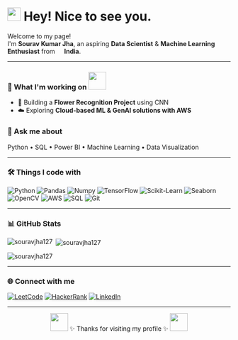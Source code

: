 <h1><img src="https://emojis.slackmojis.com/emojis/images/1531849430/4246/blob-sunglasses.gif?1531849430" width="30"/> Hey! Nice to see you.</h1>

<p>Welcome to my page! </br> I'm <b>Sourav Kumar Jha</b>, an aspiring <b>Data Scientist</b> & <b>Machine Learning Enthusiast</b> from <img src="https://cdn-icons-png.flaticon.com/512/197/197419.png" width="13"/> <b>India</b>. </p>

---

<h3>🔭 What I'm working on <img src="https://media.giphy.com/media/WUlplcMpOCEmTGBtBW/giphy.gif" width="40"/>
</h3>
<ul>
  <li>🌸 Building a <b>Flower Recognition Project</b> using CNN</li>
  <li>☁️ Exploring <b>Cloud-based ML & GenAI solutions with AWS</b></li> 
</ul>

<h3>💬 Ask me about </h3>
<p>Python • SQL • Power BI • Machine Learning • Data Visualization</p>   

---

<h3>🛠 Things I code with </h3>
<p>
  <img alt="Python" src="https://img.shields.io/badge/-Python-3776AB?style=flat-square&logo=python&logoColor=white" />
  <img alt="Pandas" src="https://img.shields.io/badge/-Pandas-150458?style=flat-square&logo=pandas&logoColor=white" />
  <img alt="Numpy" src="https://img.shields.io/badge/-NumPy-013243?style=flat-square&logo=numpy&logoColor=white" />
  <img alt="TensorFlow" src="https://img.shields.io/badge/-TensorFlow-FF6F00?style=flat-square&logo=tensorflow&logoColor=white" />
  <img alt="Scikit-Learn" src="https://img.shields.io/badge/-Scikit--Learn-F7931E?style=flat-square&logo=scikit-learn&logoColor=white" />
  <img alt="Seaborn" src="https://img.shields.io/badge/-Seaborn-3776AB?style=flat-square&logo=python&logoColor=white" />
  <img alt="OpenCV" src="https://img.shields.io/badge/-OpenCV-5C3EE8?style=flat-square&logo=opencv&logoColor=white" />
  <img alt="AWS" src="https://img.shields.io/badge/-AWS-232F3E?style=flat-square&logo=amazon-aws&logoColor=white" />
  <img alt="SQL" src="https://img.shields.io/badge/-SQL-336791?style=flat-square&logo=postgresql&logoColor=white" />
  <img alt="Git" src="https://img.shields.io/badge/-Git-F05032?style=flat-square&logo=git&logoColor=white" />
</p>

---

<h3>📊 GitHub Stats</h3>
<p>
  <img align="left" src="https://github-readme-stats.vercel.app/api/top-langs?username=souravjha127&show_icons=true&locale=en&layout=compact&theme=radical" alt="souravjha127" />
</p>
<p>&nbsp;<img align="center" src="https://github-readme-stats.vercel.app/api?username=souravjha127&show_icons=true&theme=radical" alt="souravjha127" /></p>
<p><img align="center" src="https://github-readme-streak-stats.herokuapp.com/?user=souravjha127&theme=radical" alt="souravjha127" /></p>

---

<h3>🌐 Connect with me </h3>
<p align="left">
  <a href="https://www.leetcode.com/souravjha" target="_blank"><img alt="LeetCode" src="https://img.shields.io/badge/LeetCode-000000?style=for-the-badge&logo=LeetCode&logoColor=yellow" /></a>
  <a href="https://www.hackerrank.com/profile/souravjhabhaibh1" target="_blank"><img alt="HackerRank" src="https://img.shields.io/badge/HackerRank-2EC866?style=for-the-badge&logo=HackerRank&logoColor=white" /></a>
  <a href="https://www.linkedin.com/in/souravkumarjha22/" target="_blank"><img alt="LinkedIn" src="https://img.shields.io/badge/LinkedIn-0A66C2?style=for-the-badge&logo=linkedin&logoColor=white" /></a>
</p>

---

<p align="center"><img src="https://media.giphy.com/media/3o7TKMt1VVNkHV2PaE/giphy.gif" width="40"/>
✨ Thanks for visiting my profile ✨ <img src="https://media.giphy.com/media/3o7TKMt1VVNkHV2PaE/giphy.gif" width="40"/>
</p>
